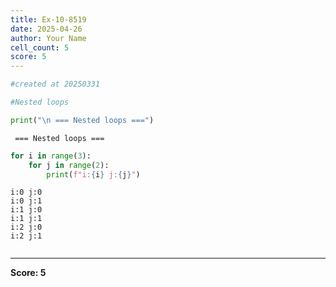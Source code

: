 ```yaml
---
title: Ex-10-8519
date: 2025-04-26
author: Your Name
cell_count: 5
score: 5
---
```


```python
#created at 20250331
```


```python
#Nested loops
```


```python
print("\n === Nested loops ===")
```

    
     === Nested loops ===



```python
for i in range(3):
    for j in range(2):
        print(f"i:{i} j:{j}")
```

    i:0 j:0
    i:0 j:1
    i:1 j:0
    i:1 j:1
    i:2 j:0
    i:2 j:1



```python

```


---
**Score: 5**